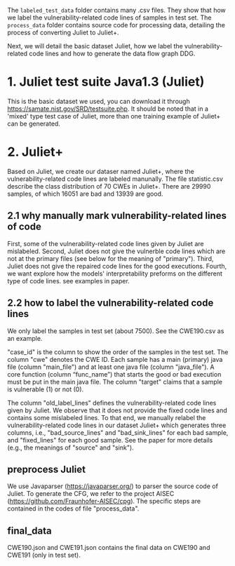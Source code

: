The `labeled_test_data` folder contains many .csv files. They show that how we label the vulnerability-related code lines of samples in test set.
The `process_data` folder contains source code for processing data, detailing the process of converting Juliet to Juliet+.

Next, we will detail the basic dataset Juliet, how we label the vulnerability-related code lines and how to generate the data flow graph DDG.

# 1. Juliet test suite Java1.3 (Juliet)
  This is the basic dataset we used, you can download it through https://samate.nist.gov/SRD/testsuite.php. It should be noted that in a 'mixed' type test case of         Juliet, more than one training example of Juliet+ can be generated.

# 2. Juliet+
  Based on Juliet, we create our dataser named Juliet+, where the vulnerability-related code lines are labeled manunally. The file statistic.csv describe the class         distribution of 70 CWEs in Juliet+. There are 29990 samples, of which 16051 are bad and 13939 are good.
## 2.1 why manually mark vulnerability-related lines of code
   First, some of the vulnerability-related code lines given by Juliet are mislabeled. Second, Juliet does not give the vulnerble code lines which are not at the primary    files (see below for the meaning of "primary"). Third, Juliet does not give the repaired code lines for the good executions. Fourth, we want explore how the models'      interpretability preforms on the different type of code lines. see examples in paper.
## 2.2 how to label the vulnerability-related code lines
   We only label the samples in test set (about 7500). See the CWE190.csv as an example.
   
   "case_id" is the column to show the order of the samples in the test set. The column "cwe" denotes the CWE ID. Each sample has a main (primary) java file (column      "main_file") and at least one java file (column "java_file"). A core function (column “func_name”) that starts the good or bad execution must be put in the main        java file. The column "target" claims that a sample is vulnerable (1) or not (0).
   
   The column "old_label_lines" defines the vulnerability-related code lines given by Juliet. We observe that it does not provide the fixed code lines and contains        some mislabeled lines. To that end, we manually relabel the vulnerability-related code lines in our dataset Juliet+ which generates three columns, i.e.,             "bad_source_lines" and "bad_sink_lines" for each bad sample, and "fixed_lines" for each good sample. 
   See the paper for more details (e.g., the meanings of "source" and "sink").




## preprocess Juliet
We use Javaparser (https://javaparser.org/) to parser the source code of Juliet. To generate the CFG, we refer to the project AISEC (https://github.com/Fraunhofer-AISEC/cpg). The specific steps are contained in the codes of file "process_data".

## final_data
CWE190.json and CWE191.json contains the final data on CWE190 and CWE191 (only in test set).


 
